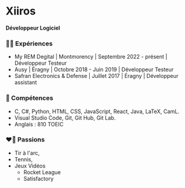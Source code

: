 # Xiiros

**Développeur Logiciel**

### 🧑‍💼 Expériences

- My REM Degital | Montmorency | Septembre 2022 - présent | Développeur Testeur
- Ausy | Éragny | Octobre 2018 - Juin 2019 | Développeur Testeur
- Safran Electronics & Defense | Juillet 2017 | Éragny | Développeur assistant

### 🔧 Compétences

- C, C#, Python, HTML, CSS, JavaScript, React, Java, LaTeX, CamL.
- Visual Studio Code, Git, Git Hub, Git Lab.
- Anglais : 810 TOEIC

### ❤️‍🔥 Passions

- Tir à l'arc,
- Tennis,
- Jeux Vidéos
  - Rocket League
  - Satisfactory
